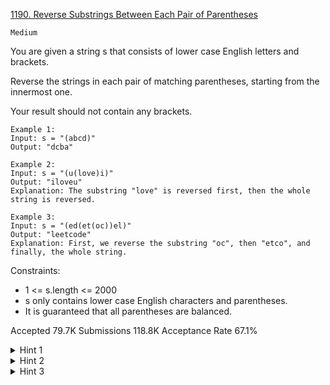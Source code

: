 [1190. Reverse Substrings Between Each Pair of Parentheses](https://leetcode.com/problems/reverse-substrings-between-each-pair-of-parentheses/)

`Medium`

You are given a string s that consists of lower case English letters and brackets.

Reverse the strings in each pair of matching parentheses, starting from the innermost one.

Your result should not contain any brackets.

```
Example 1:
Input: s = "(abcd)"
Output: "dcba"

Example 2:
Input: s = "(u(love)i)"
Output: "iloveu"
Explanation: The substring "love" is reversed first, then the whole string is reversed.

Example 3:
Input: s = "(ed(et(oc))el)"
Output: "leetcode"
Explanation: First, we reverse the substring "oc", then "etco", and finally, the whole string.
``` 

Constraints:

- 1 <= s.length <= 2000
- s only contains lower case English characters and parentheses.
- It is guaranteed that all parentheses are balanced.

Accepted
79.7K
Submissions
118.8K
Acceptance Rate
67.1%

<details>
<summary>Hint 1</summary>

Find all brackets in the string.

</details>
<details>
<summary>Hint 2</summary>

Does the order of the reverse matter ?

</details>
<details>
<summary>Hint 3</summary>

The order does not matter.

</details>